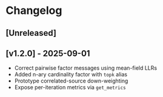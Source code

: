 # Changelog

## [Unreleased]

## [v1.2.0] - 2025-09-01
- Correct pairwise factor messages using mean-field LLRs
- Added n-ary cardinality factor with `topk` alias
- Prototype correlated-source down-weighting
- Expose per-iteration metrics via `get_metrics`
